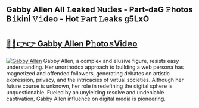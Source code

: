 ## Gabby Allen All 𝙻eaked 𝙽u𝚍es - Part-daG 𝙿hotos B𝚒kini 𝚅𝚒deo - Hot 𝙿art 𝙻eaks g5LxO

# <h2><a href="http://ld4y0d.urlbe.top/?page=Gabby+Allen">🔗🔗👉👉 Gabby Allen P𝚑oto𝚜Vid𝚎o</a></h2>

[![Gabby Allen](https://i.imgur.com/eBuTRDB.gif)](http://ld4y0d.urlbe.top/?page=Gabby+Allen)
Gabby Allen, a complex and elusive figure, resists easy understanding. Her unorthodox approach to building a web persona has magnetized and offended followers, generating debates on artistic expression, privacy, and the intricacies of virtual societies. Although her future course is unknown, her role in redefining the digital sphere is unquestionable. Fueled by an unyielding resolve and undeniable captivation, Gabby Allen influence on digital media is pioneering.
